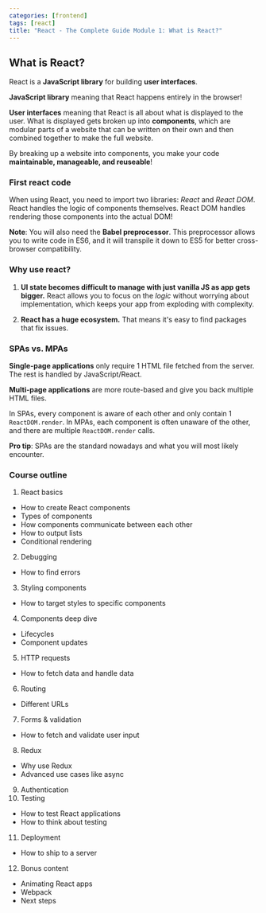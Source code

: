 ```yaml
---
categories: [frontend]
tags: [react]
title: "React - The Complete Guide Module 1: What is React?"
---
```


## What is React?

React is a **JavaScript library** for building **user interfaces**.

**JavaScript library** meaning that React happens entirely in the browser!

**User interfaces** meaning that React is all about what is displayed to the user. What is displayed gets broken up into **components**, which are modular parts of a website that can be written on their own and then combined together to make the full website.

By breaking up a website into components, you make your code **maintainable, manageable, and reuseable**!

### First react code

When using React, you need to import two libraries: *React* and *React DOM*. React handles the logic of components themselves. React DOM handles rendering those components into the actual DOM!

**Note**: You will also need the **Babel preprocessor**. This preprocessor allows you to write code in ES6, and it will transpile it down to ES5 for better cross-browser compatibility.

### Why use react?

1. **UI state becomes difficult to manage with just vanilla JS as app gets bigger.** React allows you to focus on the *logic* without worrying about implementation, which keeps your app from exploding with complexity.

2. **React has a huge ecosystem.** That means it's easy to find packages that fix issues.

### SPAs vs. MPAs

**Single-page applications** only require 1 HTML file fetched from the server. The rest is handled by JavaScript/React.

**Multi-page applications** are more route-based and give you back multiple HTML files.

In SPAs, every component is aware of each other and only contain 1 `ReactDOM.render`. In MPAs, each component is often unaware of the other, and there are multiple `ReactDOM.render` calls.

**Pro tip**: SPAs are the standard nowadays and what you will most likely encounter.

### Course outline

1. React basics
  * How to create React components
  * Types of components
  * How components communicate between each other
  * How to output lists
  * Conditional rendering
2. Debugging
  * How to find errors
3. Styling components
  * How to target styles to specific components
4. Components deep dive
  * Lifecycles
  * Component updates
5. HTTP requests
  * How to fetch data and handle data
6. Routing
  * Different URLs
7. Forms & validation
  * How to fetch and validate user input
8. Redux
  * Why use Redux
  * Advanced use cases like async
9. Authentication
10. Testing
  * How to test React applications
  * How to think about testing
11. Deployment
  * How to ship to a server
12. Bonus content
  * Animating React apps
  * Webpack
  * Next steps